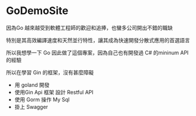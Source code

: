 # GoDemoSite
因為Go 越來越受到軟體工程師的歡迎和追捧，也蠻多公司開出不錯的職缺

特別是其高效編譯速度和天然並行特性，讓其成為快速開發分散式應用的首選語言

所以我想學一下 Go 因此做了這個專案，因為自己也有開發過 C# 的mininum API 的經驗

所以在學習 Gin 的框架，沒有甚麼障礙


- 用 goland 開發
- 使用Gin Api 框架 設計 Restful API
- 使用 Gorm  操作 My Sql
- 掛上 Swagger
